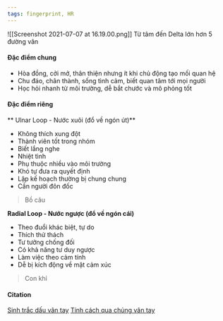 ```yaml
---
tags: fingerprint, HR
---
```

![[Screenshot 2021-07-07 at 16.19.00.png]]
Từ tâm đến Delta lớn hơn 5 đường vân

#### Đặc điểm chung
- Hòa đồng, cởi mở, thân thiện nhưng ít khi chủ động tạo mối quan hệ
- Chu đáo, chân thành, sống tình cảm, biết quan tâm tới mọi người
- Học hỏi nhanh từ môi trường, dễ bắt chước và mô phỏng tốt

#### Đặc điểm riêng
** Ulnar Loop - Nước xuôi (đổ về ngón út)**
- Không thích xung đột
- Thành viên tốt trong nhóm
- Biết lắng nghe
- Nhiệt tình
- Phụ thuộc nhiều vào môi trường
- Khó tự đưa ra quyết định
- Lập kế hoạch thường bị chung chung
- Cần người đôn đốc
> Bồ câu

**Radial Loop - Nước ngược (đổ về ngón cái)**
- Theo đuổi khác biệt, tự do
- Thích thử thách
- Tư tưởng chống đối
- Có khả năng tư duy ngược
- Làm việc theo cảm tính
- Dễ bị kích động về mặt cảm xúc
> Con khỉ

#### Citation
[Sinh trắc dấu vân tay](https://trobi.vn/sinhtracvantay/sinh%20trac%20dau%20van%20tay.htm)
[Tính cách qua chủng vân tay](http://dmit.vn/phan-tich-van-tay/cach-xem-tinh-cach-qua-chung-van-tay)